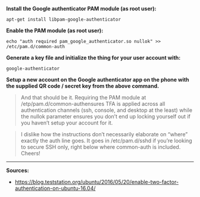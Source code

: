 **Install the Google authenticator PAM module (as root user):**
```
apt-get install libpam-google-authenticator
```
**Enable the PAM module (as root user):**
```
echo "auth required pam_google_authenticator.so nullok" >> /etc/pam.d/common-auth
```

**Generate a key file and initialize the thing for your user account with:**
```
google-authenticator
```

**Setup a new account on the Google authenticator app on the phone with the supplied QR code / secret key from the above command.**

>And that should be it. Requiring the PAM module at /etp/pam.d/common-authensures TFA is applied across all authentication channels (ssh, console, and desktop at the least) while the nullok parameter ensures you don’t end up locking yourself out if you haven’t setup your account for it.

>I dislike how the instructions don’t necessarily elaborate on “where” exactly the auth line goes. It goes in /etc/pam.d/sshd if you’re looking to secure SSH only, right below where common-auth is included. Cheers!

***
**Sources:**
* https://blog.teststation.org/ubuntu/2016/05/20/enable-two-factor-authentication-on-ubuntu-16.04/
